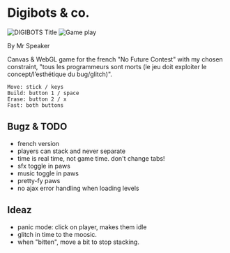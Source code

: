 # Digibots & co.

![DIGIBOTS Title](http://www.mrspeaker.net/images/digibots-title.jpg)
![Game play](http://www.mrspeaker.net/images/digibots-level.jpg)

By Mr Speaker

Canvas & WebGL game for the french "No Future Contest" with my chosen constraint, "tous les programmeurs sont morts (le jeu doit exploiter le concept/l’esthétique du bug/glitch)".

    Move: stick / keys
    Build: button 1 / space
    Erase: button 2 / x
    Fast: both buttons

## Bugz & TODO

- french version
- players can stack and never separate
- time is real time, not game time. don't change tabs!
- sfx toggle in paws
- music toggle in paws
- pretty-fy paws
- no ajax error handling when loading levels

## Ideaz

- panic mode: click on player, makes them idle
- glitch in time to the moosic.
- when "bitten", move a bit to stop stacking.
